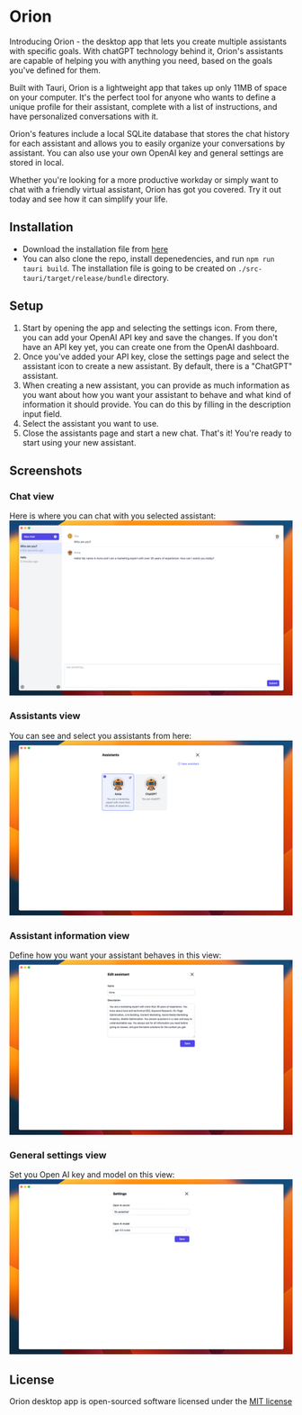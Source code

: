 # Orion

Introducing Orion - the desktop app that lets you create multiple assistants with specific goals. With chatGPT technology behind it, Orion's assistants are capable of helping you with anything you need, based on the goals you've defined for them.

Built with Tauri, Orion is a lightweight app that takes up only 11MB of space on your computer. It's the perfect tool for anyone who wants to define a unique profile for their assistant, complete with a list of instructions, and have personalized conversations with it.

Orion's features include a local SQLite database that stores the chat history for each assistant and allows you to easily organize your conversations by assistant. You can also use your own OpenAI key and general settings are stored in local.

Whether you're looking for a more productive workday or simply want to chat with a friendly virtual assistant, Orion has got you covered. Try it out today and see how it can simplify your life.

## Installation

- Download the installation file from [here]()
- You can also clone the repo, install depenedencies, and run `npm run tauri build`. The installation file is going to be created on `./src-tauri/target/release/bundle` directory.

## Setup

1. Start by opening the app and selecting the settings icon. From there, you can add your OpenAI API key and save the changes. If you don't have an API key yet, you can create one from the OpenAI dashboard.
1. Once you've added your API key, close the settings page and select the assistant icon to create a new assistant. By default, there is a "ChatGPT" assistant.
1. When creating a new assistant, you can provide as much information as you want about how you want your assistant to behave and what kind of information it should provide. You can do this by filling in the description input field.
1. Select the assistant you want to use.
1. Close the assistants page and start a new chat. That's it! You're ready to start using your new assistant.

## Screenshots
### Chat view
Here is where you can chat with you selected assistant:
![Chat view](/docs/images/assistant-chat.png?raw=true)

### Assistants view
You can see and select you assistants from here:
![Chat view](/docs/images/assistants.png?raw=true)

### Assistant information view
Define how you want your assistant behaves in this view:
![Chat view](/docs/images/assistant-config.png?raw=true)

### General settings view
Set you Open AI key and model on this view:
![Chat view](/docs/images/settings.png?raw=true)

## License

Orion desktop app is open-sourced software licensed under the [MIT license](https://opensource.org/licenses/MIT)

